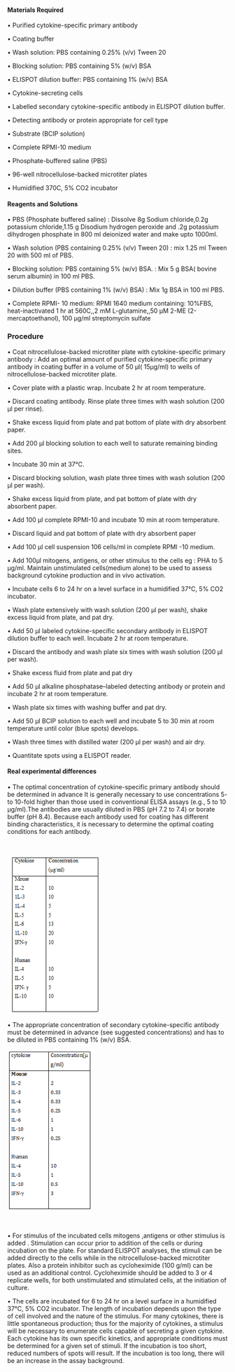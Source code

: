 #### Materials Required
 
•	Purified cytokine-specific primary antibody

•	Coating buffer

•	Wash solution: PBS containing 0.25% (v/v) Tween 20

•	Blocking solution: PBS containing 5% (w/v) BSA

•	ELISPOT dilution buffer: PBS containing 1% (w/v) BSA

•	Cytokine-secreting cells

•	Labelled secondary cytokine-specific antibody in ELISPOT dilution buffer.

•	Detecting antibody or protein appropriate for cell type 

•	Substrate (BCIP solution)

•	Complete RPMI-10 medium 

•	Phosphate-buffered saline (PBS)

•	96-well nitrocellulose-backed microtiter plates 

•	Humidified 370C, 5% CO2 incubator
 
 
 #### Reagents and Solutions
 
•	PBS (Phosphate buffered saline) : Dissolve 8g Sodium chloride,0.2g potassium chloride,1.15 g Disodium hydrogen peroxide and .2g potassium dihydrogen phosphate in 800 ml deionized water and make upto 1000ml.

•	Wash solution (PBS containing 0.25% (v/v) Tween 20) : mix 1.25 ml Tween 20 with 500 ml of PBS.

•	Blocking solution: PBS containing 5% (w/v) BSA. : Mix 5 g BSA( bovine serum albumin) in 100 ml PBS.

•	Dilution buffer (PBS containing 1% (w/v) BSA) : Mix 1g BSA in 100 ml PBS.

•	Complete RPMI- 10  medium: RPMI 1640 medium containing: 10%FBS, heat-inactivated 1 hr at 560C,,2 mM L-glutamine,,50 µM 2-ME (2-mercaptoethanol), 100 µg/ml streptomycin sulfate
 

### Procedure
 
•	Coat nitrocellulose-backed microtiter plate with cytokine-specific primary antibody : Add an optimal amount of purified cytokine-specific primary antibody in coating buffer in a  volume of 50 µl( 15µg/ml) to wells of nitrocellulose-backed microtiter plate.
 
•	Cover plate with a  plastic wrap. Incubate 2 hr at room temperature.
 
•	Discard coating antibody. Rinse plate three times with wash solution (200 µl per rinse).
 
•	Shake excess liquid from plate and pat bottom of plate with dry absorbent paper.
 
•	Add 200 μl blocking solution to each well to saturate remaining binding sites.
 
•	Incubate 30 min at 37°C.
 
•	Discard blocking solution, wash plate three times with wash solution (200 μl per wash).
 
•	Shake excess liquid from plate, and pat bottom of plate with dry absorbent paper.
 
•	Add 100 μl  complete RPMI-10 and incubate 10 min at room temperature.
 
•	Discard liquid and pat bottom of plate with dry absorbent paper
 
•	Add 100 μl cell suspension 106  cells/ml in complete RPMI -10 medium.
 
•	Add 100µl mitogens, antigens, or other stimulus to the cells eg : PHA to 5 µg/ml. Maintain unstimulated cells(medium alone) to be used to assess background cytokine production and in vivo activation.
 
•	Incubate cells 6 to 24 hr on a level surface in a humidified 37°C, 5% CO2 incubator.
 
•	Wash plate extensively with wash solution (200 μl per wash), shake excess liquid from plate, and pat dry.
 
•	 Add 50 μl labeled cytokine-specific secondary antibody in ELISPOT dilution buffer to each well. Incubate 2 hr at room temperature.
 
•	Discard the antibody and wash plate six times with wash solution (200 μl  per wash).
 
•	Shake excess fluid from plate and pat dry
 
•	Add 50 μl alkaline phosphatase–labeled detecting antibody or protein and incubate 2 hr at room temperature.
 
•	Wash plate six times with washing buffer and pat dry.
 
•	Add 50 μl BCIP solution to each well and incubate 5 to 30 min at room temperature until color (blue spots) develops.
 
•	Wash three times with distilled water (200 μl per wash) and air dry.
 
•	Quantitate spots using a ELISPOT reader.
 

#### Real experimental differences
 
•	The optimal concentration of cytokine-specific primary antibody should be determined in advance It is generally necessary to use concentrations 5- to 10-fold higher than those used in conventional ELISA assays (e.g., 5 to 10 µg/ml).The antibodies are usually diluted in PBS (pH 7.2 to 7.4) or borate buffer (pH 8.4). Because each antibody used for coating has different binding characteristics, it is necessary to determine the optimal coating conditions for each antibody.

&nbsp;

<img src="images/eli1.png" title="" />


•	The appropriate concentration of secondary cytokine-specific antibody must be determined in advance (see suggested concentrations) and has to be diluted in  PBS containing 1% (w/v) BSA.


<img src="images/eli2.png" title="" />     

&nbsp;

•	For stimulus of the incubated cells  mitogens ,antigens or other stimulus is added  . Stimulation can occur prior to addition of the cells or during incubation on the plate. For standard ELISPOT analyses,  the stimuli can be added directly  to  the cells while  in  the nitrocellulose-backed microtiter plates. Also a  protein  inhibitor  such  as  cycloheximide  (100  g/ml)  can  be  used  as  an additional  control. Cycloheximide  should  be  added  to  3  or  4  replicate wells,  for  both unstimulated and stimulated cells, at the initiation of culture.

 
•	The cells are incubated  for  6 to 24 hr on a level surface in a humidified 37°C, 5% CO2 incubator. The  length of  incubation depends upon  the  type of  cell  involved and  the nature of  the stimulus. For many cytokines, there is little spontaneous production; thus for the majority of cytokines, a stimulus will be necessary to enumerate cells capable of secreting a given cytokine. Each cytokine has its own specific kinetics, and appropriate conditions must be determined for a given set of stimuli. If the incubation is too short, reduced numbers of spots will  result.  If  the  incubation  is  too  long,  there will  be  an  increase  in  the  assay background.

